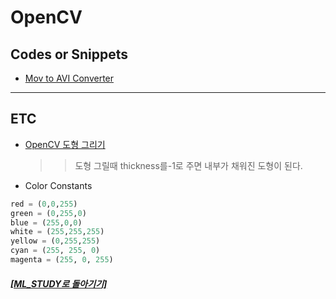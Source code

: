 # OpenCV

## Codes or Snippets

- [Mov to AVI Converter](mov_to_avi_converter.md)

---

## ETC

- [OpenCV 도형 그리기](https://opencv-python.readthedocs.io/en/latest/doc/03.drawShape/drawShape.html)

  > > 도형 그릴때 thickness를-1로 주면 내부가 채워진 도형이 된다.

- Color Constants

```python
red = (0,0,255)
green = (0,255,0)
blue = (255,0,0)
white = (255,255,255)
yellow = (0,255,255)
cyan = (255, 255, 0)
magenta = (255, 0, 255)
```

##### [[ML_STUDY로 돌아기기]](https://github.com/elemag1414/ML_STUDY)
